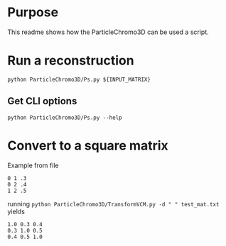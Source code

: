 # Purpose
This readme shows how the ParticleChromo3D can be used a script.

# Run a reconstruction
`python ParticleChromo3D/Ps.py ${INPUT_MATRIX}`

## Get CLI options
`python ParticleChromo3D/Ps.py --help`

# Convert to a square matrix 
Example from file
```
0 1 .3
0 2 .4
1 2 .5
```
running `python ParticleChromo3D/TransformVCM.py -d " " test_mat.txt` yields 
```
1.0	0.3	0.4
0.3	1.0	0.5
0.4	0.5	1.0
```
